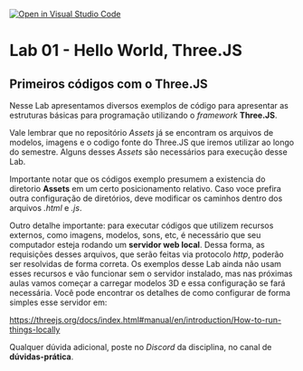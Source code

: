 [![Open in Visual Studio Code](https://classroom.github.com/assets/open-in-vscode-c66648af7eb3fe8bc4f294546bfd86ef473780cde1dea487d3c4ff354943c9ae.svg)](https://classroom.github.com/online_ide?assignment_repo_id=8233776&assignment_repo_type=AssignmentRepo)
# Lab 01 - Hello World, Three.JS

## Primeiros códigos com o Three.JS

Nesse Lab apresentamos diversos exemplos de código para apresentar as estruturas básicas para programação utilizando o *framework* **Three.JS**. 

Vale lembrar que no repositório *Assets* já se encontram os arquivos de modelos, imagens e o codigo fonte do Three.JS que iremos utilizar ao longo do semestre. Alguns desses *Assets* são necessários para execução desse Lab.

Importante notar que os códigos exemplo presumem a existencia do diretorio **Assets** em um certo posicionamento relativo. Caso voce prefira outra configuração de diretórios, deve modificar os caminhos dentro dos arquivos *.html* e *.js*. 

Outro detalhe importante: para executar códigos que utilizem recursos externos, como imagens, modelos, sons, etc, é necessário que seu computador esteja rodando um **servidor web local**. Dessa forma, as requisições desses arquivos, que serão feitas via protocolo *http*, poderão ser resolvidas de forma correta. Os exemplos desse Lab ainda não usam esses recursos e vão funcionar sem o servidor instalado, mas nas próximas aulas vamos começar a carregar modelos 3D e essa configuração se fará necessária. Você pode encontrar os detalhes de como configurar de forma simples esse servidor em:

https://threejs.org/docs/index.html#manual/en/introduction/How-to-run-things-locally 

Qualquer dúvida adicional, poste no *Discord* da disciplina, no canal de **dúvidas-prática**.
